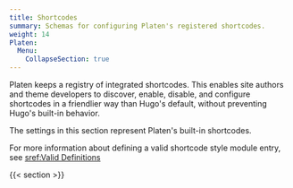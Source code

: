 ```yaml
---
title: Shortcodes
summary: Schemas for configuring Platen's registered shortcodes.
weight: 14
Platen:
  Menu:
    CollapseSection: true
---
```


Platen keeps a registry of integrated shortcodes. This enables site authors and theme developers to
discover, enable, disable, and configure shortcodes in a friendlier way than Hugo's default, without
preventing Hugo's built-in behavior.

The settings in this section represent Platen's built-in shortcodes.

For more information about defining a valid shortcode style module entry, see
[sref:Valid Definitions]

{{< section >}}

<!-- Link References -->
[sref:Valid Definitions]: Platen.Site.Shortcodes.Valid
